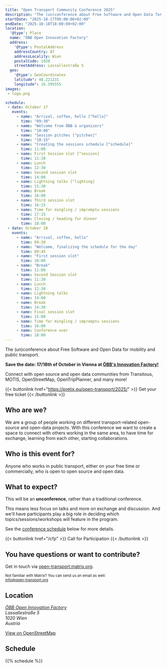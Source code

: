 ```yaml
---
title: "Open Transport Community Conference 2025"
description: "The (un)conference about Free Software and Open Data for mobility and public transport."
startDate: "2025-10-17T09:00:00+02:00"
endDate: "2025-10-18T18:00:00+02:00"
location:
  '@type': Place
  name: "ÖBB Open Innovation Factory"
  address:
    '@type': PostalAddress
    addressCountry: AT
    addressLocality: Wien
    postalCode: 1020
    streetAddress: Lassallestraße 5
  geo:
    '@type': GeoCoordinates
    latitude": 48.221231
    longitude": 16.395555
images:
 - logo.png

schedule:
 - date: October 17
   events:
     - name: "Arrival, coffee, hello [^hello]"
       time: "09:30"
     - name: "Welcome from ÖBB & organizers"
       time: "10:00"
     - name: "Session pitches [^pitches]"
       time: "10:15"
     - name: "Creating the sessions schedule [^schedule]"
       time: 11:00
     - name: First Session slot [^session]
       time: 11:30
     - name: Lunch
       time: 12:30
     - name: Second session slot
       time: 14:00
     - name: Lightning talks [^lighting]
       time: 15:30
     - name: Break
       time: 16:00
     - name: Third session slot
       time: 16:15
     - name: Time for mingling / impromptu sessions
       time: 17:15
     - name: Closing / heading for dinner
       time: 18:00
 - date: October 18
   events:
     - name: "Arrival, coffee, hello"
       time: 09:30
     - name: "Welcome, finalizing the schedule for the day"
       time: 09:45
     - name: "First session slot"
       time: 10:00
     - name: "Break"
       time: 11:00
     - name: Second Session slot
       time: 11:30
     - name: Lunch
       time: 12:30
     - name: Lightning talks
       time: 14:00
     - name: Break
       time: 14:30
     - name: Final session slot
       time: 15:00
     - name: Time for mingling / impromptu sessions
       time: 16:00
     - name: Conference over
       time: 18:00
---
```


The (un)conference about Free Software and Open Data for mobility and public transport.

**Save the date: 17/18th of October in Vienna at [ÖBB's Innovation Factory!](https://openinnovation.oebb.at/de/spaces)**

Connect with open source and open data communities from
Transitous, MOTIS, OpenStreetMap, OpenTripPlanner, and many more!

{{< buttonlink href="https://pretix.eu/open-transport/2025/" >}}
Get your free ticket
{{< /buttonlink >}}

## Who are we?

We are a group of people working on different transport-related open-source and open-data
projects. With this conference we want to create a space to connect with others working in the
same area, to have time for exchange, learning from each other, starting collaborations.

## Who is this event for?

Anyone who works in public transport, either on your free time or commercially, who is open to open
source and open data.

## What to expect?

This will be an <b>unconference</b>, rather than a traditional conference.

This means less focus on talks and more on exchange and discussion. And we'll have participants play a big
role in deciding which topics/sessions/workshops will feature in the program.

See the <a href="#schedule">conference schedule</a> below for more details.

<!-- to be replaced by CfP
Do you already have an idea of a topic or session that you think should be featured?
Reach out to us and let us know! (contact details below)
-->

{{< buttonlink href="/cfp" >}}
Call for Participation
{{< /buttonlink >}}

## You have questions or want to contribute?

Get in touch via [open-transport:matrix.org](https://matrix.to/#/#open-transport:matrix.org).

<small>Not familiar with Matrix? You can send us an email as well:<br/>
  <a href="mailto:info@open-transport.org">info@open-transport.org</a></small>

## Location

<address>

[ÖBB Open Innovation Factory](https://openinnovation.oebb.at/de/spaces)<br/>
Lassallestraße 5<br/>
1020 Wien<br/>
Austria<br/>

</address>

[View on OpenStreetMap](https://www.openstreetmap.org/relation/79528)

## Schedule

{{% schedule %}}

[^hello]:  Hi! Settle in and get comfortable :-). We'll try to have all the session proposal that have been submitted before the conference printed out and up on a wall, so that you have a chance to already read up on what is going to happen.

[^pitches]: Everybody that wants to propose a session is invited to the stage for a very short (1 min HARD limit) session pitch. We would like to hear from those that already submitted a session idea before the conference, of course, but please also come up if you had some spontaneous idea for a session!

[^schedule]: We'll probably do dot voting to gauge interest for the different proposals and then will create the schedule together on the board. We'll leave some empty slots on the second day for those session ideas that come out of the first conference day.

[^session]: Each session slot is 60 minutes. How you fill this time is up to you and your session group. You could have a big group discussion, you could split up in different breakout groups and come together again at the end, you could have one person sharing their knowledge or all try to solve some specific problem together. We would love if you could take some notes of the discussion and/or results for those that could not attend that session and post those notes to our github discussions page.

[^lighting]: There will be a sign-up paper sheet, first come first serve.

<!--
<details class="w-92 bg-purple-300 rounded-2xl p-4 my-4 text-base">
    <summary class="cursor-pointer">Lighting Talks (5 min each)</summary>
    <ul class="mt-2 list-disc list-inside flex flex-col gap-1">
        <li>Introduction to MOTIS (Felix Gündling)</li>
        <li><a class="border-b border-dotted font-bold" href="https://github.com/motis-project/open-transport.org">Add your lighting talk on GitHub!</a></li>
    </ul>
</details>
-->

